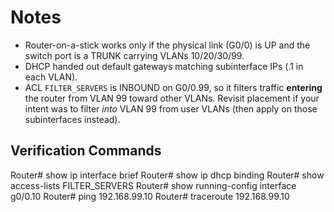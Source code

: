 # Notes

- Router-on-a-stick works only if the physical link (G0/0) is UP and the switch port is a TRUNK carrying VLANs 10/20/30/99.
- DHCP handed out default gateways matching subinterface IPs (.1 in each VLAN).
- ACL `FILTER_SERVERS` is INBOUND on G0/0.99, so it filters traffic **entering** the router from VLAN 99 toward other VLANs. Revisit placement if your intent was to filter *into* VLAN 99 from user VLANs (then apply on those subinterfaces instead).

## Verification Commands
Router# show ip interface brief
Router# show ip dhcp binding
Router# show access-lists FILTER_SERVERS
Router# show running-config interface g0/0.10
Router# ping 192.168.99.10
Router# traceroute 192.168.99.10

